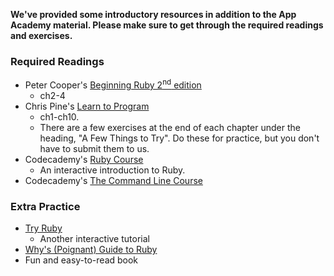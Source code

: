 **We've provided some introductory resources in addition to the App Academy material. Please make sure to get through the required readings and exercises.**

### Required Readings

* Peter Cooper's [Beginning Ruby 2<sup>nd</sup> edition][peter-cooper]
    * ch2-4
* Chris Pine's [Learn to Program][chris-pine]
    * ch1-ch10.
    * There are a few exercises at the end of each chapter under the
      heading, "A Few Things to Try". Do these for practice, but you
      don't have to submit them to us.
* Codecademy's [Ruby Course][ruby-course]
    * An interactive introduction to Ruby.
* Codecademy's [The Command Line Course][codeacademy-cli]

### Extra Practice

- [Try Ruby][code-school]
  - Another interactive tutorial
- [Why's (Poignant) Guide to Ruby][poignant]
 - Fun and easy-to-read book

[peter-cooper]: http://peterc.org/beginningruby/
[chris-pine]: https://pine.fm/LearnToProgram/
[ruby-course]: https://www.codecademy.com/learn/ruby
[codeacademy-cli]: https://www.codecademy.com/learn/learn-the-command-line
[code-school]:https://www.codeschool.com/courses/try-ruby
[poignant]: http://poignant.guide/book/
